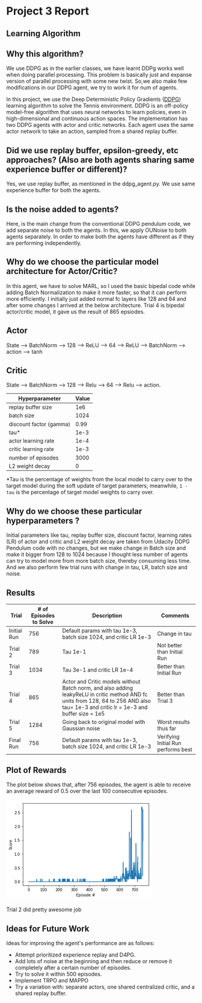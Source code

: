 # Project 3 Report

## Learning Algorithm

## Why this algorithm?

We use DDPG as in the earlier classes, we have learnt DDPg works well when doing parallel processing. This problem is basically just and expanse version of parallel processing with some new twist. So,we also make few modifications in our DDPG agent, we try to work it for num of agents.

In this project, we use the Deep Deterministic Policy Gradients ([DDPG](https://arxiv.org/abs/1509.02971)) learning algorithm to solve the Tennis environment. DDPG is an off-policy model-free algorithm that uses neural networks to learn policies, even in high-dimensional and continuous action spaces. The implementation has two DDPG agents with actor and critic networks. Each agent uses the same actor network to take an action, sampled from a shared replay buffer.

## Did we use replay buffer, epsilon-greedy, etc approaches? (Also are both agents sharing same experience buffer or different)?

Yes, we use replay buffer, as mentioned in the ddpg_agent.py. We use same experience buffer for both the agents.

## Is the noise added to agents?

Here, is the main change from the conventional DDPG pendulum code, we add separate noise to both the agents. In this, we apply OUNoise to both agents separately. In order to make both the agents have different as if they are performing independently.

## Why do we choose the particular model architecture for Actor/Critic?

In this agent, we have to solve MARL, so I used the basic bipedal code while adding Batch Normalization to make it more faster, so that it can perform more efficiently. I initially just added normal fc layers like 128 and 64 and after some changes I arrived at the below architecture. Trial 4 is bipedal actor/critic model, it gave us the result of 865 epsiodes.

## Actor
State --> BatchNorm --> 128 --> ReLU --> 64 --> ReLU --> BatchNorm --> action --> tanh

## Critic
State --> BatchNorm --> 128 --> Relu --> 64 --> Relu --> action.

| Hyperparameter | Value |
| ------------- | ------------- |
| replay buffer size | 1e6 |
| batch size | 1024 |
| discount factor (gamma) | 0.99 |
| tau* | 1e-3 |
| actor learning rate | 1e-4 |
| critic learning rate | 1e-3 |
| number of episodes | 3000 |
| L2 weight decay | 0 |

*Tau is the percentage of weights from the local model to carry over to the target model during the soft update of target parameters; meanwhile, `1 - tau` is the percentage of target model weights to carry over.

## Why do we choose these particular hyperparameters ?

Initial parameters like tau, replay buffer size, discount factor, learning rates (LR) of actor and critic and L2 weight decay are taken from Udacity DDPG Pendulum code with no changes, but we make change in Batch size and make it bigger from 128 to 1024 because I thought less number of agents can try to model more from more batch size, thereby consuming less time. And we also perform few trial runs with change in tau, LR, batch size and noise.

## Results

| Trial | # of Episodes to Solve | Description | Comments |
| ------------- | ------------- | ------------- | ------------- |
| Initial Run | 756 | Default params with tau 1e-3, batch size 1024, and critic LR 1e-3 | Change in tau |
| Trial 2 | 789 | Tau 1e-1 | Not better than Initial Run |
| Trial 3 | 1034 | Tau 3e-1 and critic LR 1e-4 | Better than Initial Run |
| Trial 4 | 865 | Actor and Critic models without Batch norm, and also adding leakyReLU in critic method AND fc units from 128, 64 to 256 AND also tau= 1e-3 and critic lr = 1e-3 and buffer size = 1e5 | Better than Trial 3 |
| Trial 5 | 1284 | Going back to original model with Gaussian noise| Worst results thus far |
| Final Run | 756 | Default params with tau 1e-3, batch size 1024, and critic LR 1e-3 | Verifying Initial Run performs best |

## Plot of Rewards

The plot below shows that, after 756 episodes, the agent is able to receive an average reward of 0.5 over the last 100 consecutive episodes.

![final_model_rewards_plot](./final.png)

Trial 2 did pretty awesome job 

## Ideas for Future Work

Ideas for improving the agent's performance are as follows:
- Attempt prioritized experience replay and D4PG.
- Add lots of noise at the beginning and then reduce or remove it completely after a certain number of episodes.
- Try to solve it within 500 episodes.
- Implement TRPO and MAPPO
- Try a variation with: separate actors, one shared centralized critic, and a shared replay buffer.
